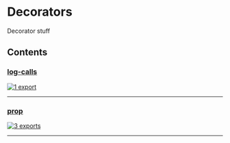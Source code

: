 # Decorators

<!-- SUMMARY:START -->

Decorator stuff

<!-- SUMMARY:END -->

## Contents

<!-- TOC:START -->
### [log-calls](https://github.com/JanMalch/ts-experiments/blob/master/src/decorators/log-calls.ts)

[![1 export](https://img.shields.io/badge/exports-1-blue)](https://github.com/JanMalch/ts-experiments/blob/master/src/decorators/log-calls.ts)

---

### [prop](https://github.com/JanMalch/ts-experiments/blob/master/src/decorators/prop.ts)

[![3 exports](https://img.shields.io/badge/exports-3-blue)](https://github.com/JanMalch/ts-experiments/blob/master/src/decorators/prop.ts)

---
<!-- TOC:END -->
